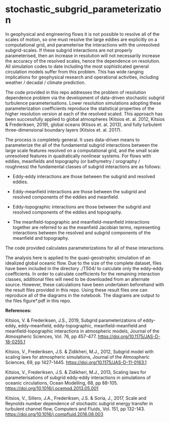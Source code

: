 # stochastic_subgrid_parameterization

In geophysical and engineering flows it is not possible to resolve all of the scales of motion, so one must resolve the large eddies are explicitly on a computational grid, and parameterise the interactions with the unresolved subgrid-scales. If these subgrid interactions are not properly parameterised, then an increase in resolution will not necessarily increase the accuracy of the resolved scales, hence the dependence on resolution. All simulation codes to date including the most sophisticated general circulation models suffer from this problem. This has wide ranging implications for geophysical research and operational activities, including weather / decadal / climate prediction. 

The code provided in this repo addresses the problem of resolution dependence problem via the development of data-driven stochastic subgrid turbulence parameterisations. Lower resolution simulations adopting these parameterization coefficients reproduce the statistical properties of the higher resolution version at each of the resolved scaled. This approach has been successfully applied to global atmospheres (Kitsios et. al. 2012, Kitsios & Frederiksen, 2019), global oceans (Ktisos et. al. 2013), and fully turbulent three-dimensional boundary layers (Kitsios et. al. 2017).

The process is completely general. It uses data-driven means to parameterize the all of the fundamental subgrid interactions between the large scale features resolved on a computational grid, and the small scale unresolved features in quadratically nonlinear systems. For flows with eddies, meanfields and topography (or bathymetry / orography / roughness) the fundamental classes of subgrid interactions are as follows:

* Eddy-eddy interactions are those between the subgrid and resolved eddies.

* Eddy-meanfield interactions are those between the subgrid and resolved components of the eddies and meanfield.

* Eddy-topographic  interactions are those between the subgrid and resolved components of the eddies and topography.

* The meanfield-topographic and meanfield-meanfield interactions together are referred to as the meanfield Jacobian terms, representing interactions between the resolved and subgrid components of the meanfield and topography.

The code provided calculates parameterizations for all of these interactions.

The analysis here is applied to the quasi-geostrophic simulation of an idealized global oceanic flow. Due to the size of the complete dataset, files have been included in the directory ./T504/ to calculate only the eddy-eddy coefficients. In order to calculate coefficients for the remaining interaction classes, additional files will need to be downloaded from an alternate source. However, these calculations have been undertaken beforehand with the result files provided in this repo. Using these result files one can reproduce all of the diagrams in the notebook. The diagrams are output to the files figure*.pdf in this repo.



__References:__

Kitsios, V. & Frederiksen, J.S., 2019, Subgrid parameterizations of eddy-eddy, eddy-meanfield, eddy-topographic, meanfield-meanfield and meanfield-topographic interactions in atmospheric models, Journal of the Atmospheric Sciences, Vol. 76, pp 457-477. https://doi.org/10.1175/JAS-D-18-0255.1

Kitsios, V., Frederiksen, J.S. & Zidikheri, M.J., 2012, Subgrid model with scaling laws for atmospheric simulations, Journal of the Atmospheric Sciences, 69, pp 1427-1445. https://doi.org/10.1175/JAS-D-11-0163.1

Kitsios, V., Frederiksen, J.S. & Zidikheri, M.J., 2013, Scaling laws for parameterisations of subgrid eddy-eddy interactions in simulations of oceanic circulations, Ocean Modelling, 68, pp 88-105. https://doi.org/10.1016/j.ocemod.2013.05.001

Kitsios, V., Sillero, J.A., Frederiksen, J.S. & Soria, J., 2017, Scale and Reynolds number dependence of stochastic subgrid energy transfer in turbulent channel flow, Computers and Fluids, Vol. 151, pp 132-143. https://doi.org/10.1016/j.compfluid.2016.08.003
